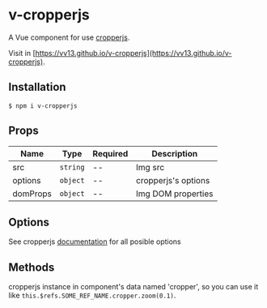 # v-cropperjs
A Vue component for use [cropperjs](https://github.com/fengyuanchen/cropperjs).

Visit in [https://vv13.github.io/v-cropperjs](https://vv13.github.io/v-cropperjs).

## Installation
```shell
$ npm i v-cropperjs
```

## Props
| Name | Type | Required | Description |
| -- | -- | -- | -- |
| src | `string` | -- | Img src |
| options | `object` | -- | cropperjs's options
| domProps | `object` | -- | Img DOM properties

## Options
See cropperjs [documentation](https://github.com/fengyuanchen/cropperjs#options) for all posible options

## Methods
cropperjs instance in component's data named 'cropper', so you can use it like `this.$refs.SOME_REF_NAME.cropper.zoom(0.1)`.
